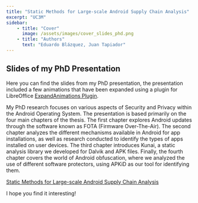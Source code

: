 ```yaml
---
title: "Static Methods for Large-scale Android Supply Chain Analysis"
excerpt: "UC3M"
sidebar:
    - title: "Cover"
      image: /assets/images/cover_slides_phd.png
    - title: "Authors"
      text: "Eduardo Blázquez, Juan Tapiador"
---
```


## Slides of my PhD Presentation

Here you can find the slides from my PhD presentation, the presentation included a few animations that have been expanded using a plugin for LibreOffice [ExpandAnimations Plugin](https://github.com/monperrus/ExpandAnimations).

My PhD research focuses on various aspects of Security and Privacy within the Android Operating System. The presentation is based primarily on the four main chapters of the thesis. The first chapter explores Android updates through the software known as FOTA (Firmware Over-The-Air). The second chapter analyzes the different mechanisms available in Android for app installations, as well as research conducted to identify the types of apps installed on user devices. The third chapter introduces Kunai, a static analysis library we developed for Dalvik and APK files. Finally, the fourth chapter covers the world of Android obfuscation, where we analyzed the use of different software protectors, using APKiD as our tool for identifying them.

[Static Methods for Large-scale Android Supply Chain Analysis](/assets/slides/PhDPresentation.pdf)

I hope you find it interesting!
